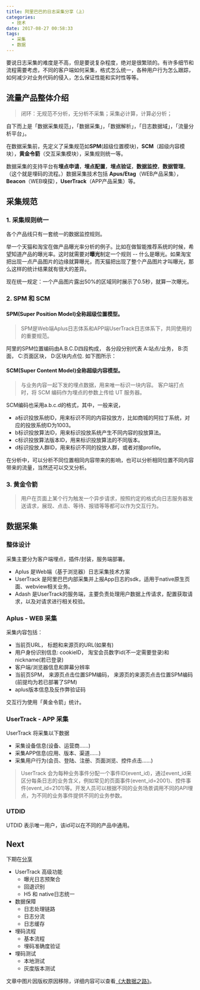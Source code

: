 ```yaml
---
title: 阿里巴巴的日志采集分享（上）
categories:
  - 技术
date: 2017-08-27 00:58:33
tags:
  - 采集
  - 数据
---
```


要说日志采集的难度是不高，但是要说复杂程度，绝对是很繁琐的。有许多细节和流程需要考虑，不同的客户端如何采集，格式怎么统一，各种用户行为怎么跟踪，如何减少对业务代码的侵入，怎么保证性能和实时性等等。

## 流量产品整体介绍

<!-- ![流量产品整体介绍](http://pics.naaln.com/blog/2019-01-14-031906.jpg) -->

> 闭环：无规范不分析，无分析不采集；采集必计算，计算必分析；

自下而上是「数据采集规范」，「数据采集」，「数据解析」，「日志数据域」，「流量分析平台」。

在数据采集前，先定义了采集规范如**SPM**(超级位置模块)，**SCM**（超级内容模块），**黄金令箭**（交互采集模块），采集规则统一等。

数据采集的支持平台有**埋点申请**，**埋点配置**，**埋点验证**，**数据监控**，**数据管理**。（这个就是埋码的流程。）数据采集技术包括 **Apus/Etag**（WEB产品采集），**Beacon**（WEB嗅探），**UserTrack**（APP产品采集）等。

## 采集规范

### 1. 采集规则统一

各个产品线只有一套统一的数据监控规则。

举一个天猫和淘宝在做产品曝光率分析的例子。比如在做智能推荐系统的时候，希望知道产品的曝光率。这时就需要对**曝光**制定一个规则 -- 什么是曝光。如果淘宝把出现一点产品图片的边缘就算曝光，而天猫把出现了整个产品图片才叫曝光，那么这样的统计结果就有很大的差异。

现在统一规定：一个产品图片露出50%的区域同时展示了0.5秒，就算一次曝光。

### 2. SPM 和 SCM

#### SPM(Super Position Model)全称超级位置模型。

> SPM是Web端Aplus日志体系和APP端UserTrack日志体系下，共同使用的的重要规范。

阿里的SPM位置编码由A.B.C.D四段构成， 各分段分别代表 A:站点/业务， B:页面， C:页面区块， D:区块内点位. 如下图所示：

<!-- ![](http://pics.naaln.com/blog/2019-01-14-031908.jpg) -->

<!-- ![](http://pics.naaln.com/blog/2019-01-14-031909.jpg) -->

#### SCM(Super Content Model)全称超级内容模型。

> 与业务内容一起下发的埋点数据，用来唯一标识一块内容。 客户端打点时，将 SCM 编码作为埋点的参数上传给 UT 服务器。

SCM编码也采用a.b.c.d的格式，其中，一般来说，

* a标识投放系统ID，用来标识不同的内容投放方，比如商城的阿拉丁系统，对应的投放系统ID为1003。
* b标识投放算法ID，用来标识投放系统产生不同内容的投放算法。
* c标识投放算法版本ID，用来标识投放算法的不同版本。
* d标识投放人群ID，用来标识不同的投放人群，或者对接profile。

在分析中，可以分析不同位置相同内容带来的影响，也可以分析相同位置不同内容带来的流量，当然还可以交叉分析。

### 3. 黄金令箭

> 用户在页面上某个行为触发一个异步请求，按照约定的格式向日志服务器发送请求，展现、点击、等待、报错等等都可以作为交互行为。

<!-- ![](http://pics.naaln.com/blog/2019-01-14-31910.jpg) -->

## 数据采集

### 整体设计

<!-- ![](http://pics.naaln.com/blog/2019-01-14-031911.jpg) -->

采集主要分为客户端埋点，插件/封装，服务端部署。

* Aplus 是Web端（基于浏览器）日志采集技术方案
* UserTrack 是阿里巴巴内部采集并上报App日志的sdk，适用于native原生页面、webview相关业务。
* Adash 是UserTrack的服务端，主要负责处理用户数据上传请求，配置获取请求，以及对请求进行相关校验。

### Aplus - WEB 采集

<!-- ![](http://pics.naaln.com/blog/2019-01-14-031912.jpg) -->

采集内容包括：

* 当前页URL， 标题和来源页的URL(如果有)
* 用户身份识别信息: cookieID， 淘宝会员数字id(不一定需要登录)和nickname(若已登录)
* 客户端/浏览器信息和屏幕分辨率
* 当前页SPM， 来源页点击位置SPM编码， 来源页的来源页点击位置SPM编码 (前提均为若已部署了SPM) 
* aplus版本信息及反作弊验证码

交互行为使用「黄金令箭」统计。

### UserTrack - APP 采集

UserTrack 将采集以下数据

* 采集设备信息(设备、运营商......)
* 采集APP信息(应用、版本、渠道......)
* 采集用户行为(会员、登陆、注册、页面浏览、控件点击......)

<!-- ![](http://pics.naaln.com/blog/2019-01-14-031914.jpg) -->

> UserTrack 会为每种业务事件分配一个事件ID(event_id)，通过event_id来区分每条日志的业务含义，例如常见的页面事件(event_id=2001)、控件事件(event_id=2101)等。开发人员可以根据不同的业务场景调用不同的API埋点，为不同的业务事件提供不同的业务参数。

<!-- ![](http://pics.naaln.com/blog/2019-01-14-031915.jpg) -->

### UTDID

UTDID 表示唯一用户，该id可以在不同的产品中通用。

<!-- ![](http://pics.naaln.com/blog/2019-01-14-031916.jpg) -->

## Next

下期在[分享](https://blog.naaln.com/2017/09/alibaba-data-track-2)

* UserTrack 高级功能
  * 曝光日志预聚合
  * 回退识别
  * H5 和 native日志统一
* 数据保障
   * 日志处理链路
   * 日志分流
   * 日志缓存
* 埋码流程
	* 基本流程
	* 埋码准确度验证 
* 埋码测试
  * 本地测试
  * 灰度版本测试

文章中图片因版权原因移除，详细内容可以查看[《大数据之路》](https://book.douban.com/subject/27074564/)。